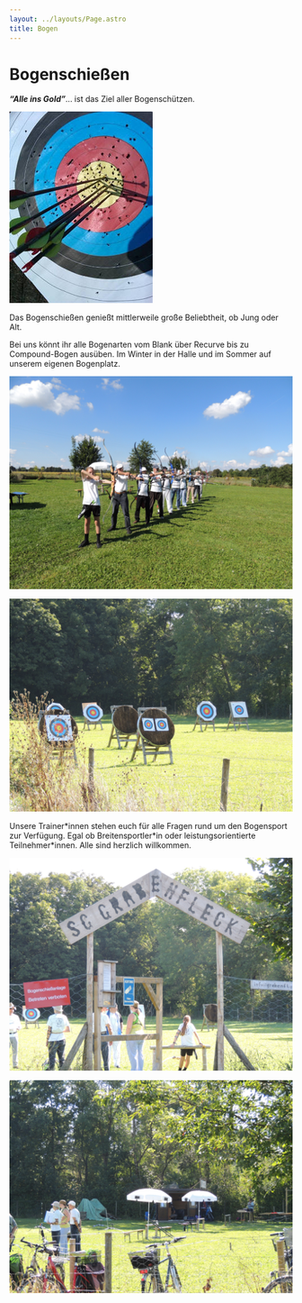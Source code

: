 ```yaml
---
layout: ../layouts/Page.astro
title: Bogen
---
```

# Bogenschießen

***“Alle ins Gold”***... ist das Ziel aller Bogenschützen.

![](/images/uploads/bogen1.jpg)

Das Bogenschießen genießt mittlerweile große Beliebtheit, ob Jung oder Alt.

Bei uns könnt ihr alle Bogenarten vom Blank über Recurve bis zu Compound-Bogen ausüben. Im Winter in der Halle und im Sommer auf unserem eigenen Bogenplatz.

![](/images/uploads/dscn0327.jpg)

![](/images/uploads/dscn0321.jpg)

Unsere Trainer\*innen stehen euch für alle Fragen rund um den Bogensport zur Verfügung. Egal ob Breitensportler\*in oder leistungsorientierte Teilnehmer*innen. Alle sind herzlich willkommen.

![](/images/uploads/dscn0324.jpg)

![](/images/uploads/dscn0322.jpg)

